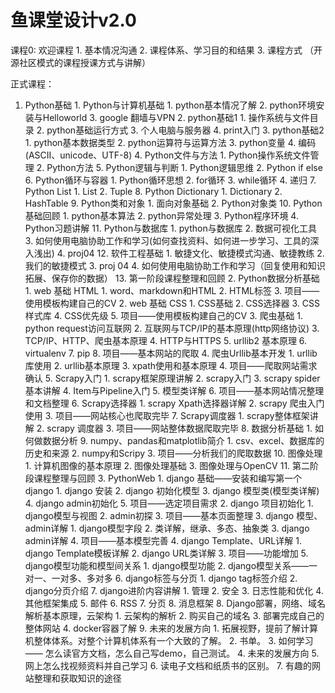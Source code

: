 # 鱼课堂设计v2.0

课程0: 欢迎课程 1. 基本情况沟通 2. 课程体系、学习目的和结果 3. 课程方式 （开源社区模式的课程授课方式与讲解）

正式课程：  
1. Python基础 1. Python与计算机基础 1. python基本情况了解 2. python环境安装与Helloworld 3. google 翻墙与VPN 2. python基础1 1. 操作系统与文件目录 2. python基础运行方式 3. 个人电脑与服务器 4. print入门 3. python基础2 1. python基本数据类型 2. python运算符与运算方法 3. python变量 4. 编码\(ASCII、unicode、UTF-8\) 4. Python文件与方法 1. Python操作系统文件管理 2. Python方法 5. Python逻辑与判断 1. Python逻辑思维 2. Python if else 6. Python循环与容器 1. Python循环思想 2. for循环 3. while循环 4. 递归 7. Python List 1. List 2. Tuple 8. Python Dictionary 1. Dictionary 2. HashTable 9. Python类和对象 1. 面向对象基础 2. Python对象类 10. Python基础回顾 1. python基本算法 2. python异常处理 3. Python程序环境 4. Python习题讲解 11. Python与数据库 1. python与数据库 2. 数据可视化工具 3. 如何使用电脑协助工作和学习\(如何查找资料、如何进一步学习、工具的深入浅出\) 4. proj04 12. 软件工程基础 1. 敏捷文化、敏捷模式沟通、敏捷教练 2. 我们的敏捷模式 3. proj 04 4. 如何使用电脑协助工作和学习（回复使用和知识拓展、保存你的数据） 13. 第一阶段课程整理和回顾 2. Python数据分析基础 1. web 基础 HTML 1. word、markdown和HTML 2. HTML标签 3. 项目——使用模板构建自己的CV 2. web 基础 CSS 1. CSS基础 2. CSS选择器 3. CSS样式库 4. CSS优先级 5. 项目——使用模板构建自己的CV 3. 爬虫基础 1. python request访问互联网 2. 互联网与TCP/IP的基本原理\(http网络协议\) 3. TCP/IP、HTTP、爬虫基本原理 4. HTTP与HTTPS 5. urllib2 基本原理 6. virtualenv 7. pip 8. 项目——基本网站的爬取 4. 爬虫Urllib基本开发 1. urllib库使用 2. urllib基本原理 3. xpath使用和基本原理 4. 项目——爬取网站需求确认 5. Scrapy入门 1. scrapy框架原理讲解 2. scrapy入门 3. scrapy spider基本讲解 4. Item与Pipeline入门 5. 模型类详解 6. 项目——基本网站情况整理和文档整理 6. Scrapy选择器 1. scrapy Xpath选择器详解 2. scrapy 爬虫入门使用 3. 项目——网站核心也爬取完毕 7. Scrapy调度器 1. scrapy整体框架讲解 2. scrapy 调度器 3. 项目——网站整体数据爬取完毕 8. 数据分析基础 1. 如何做数据分析 9. numpy、pandas和matplotlib简介 1. csv、excel、数据库的历史和来源 2. numpy和Scripy 3. 项目——分析我们的爬取数据 10. 图像处理 1. 计算机图像的基本原理 2. 图像处理基础 3. 图像处理与OpenCV 11. 第二阶段课程整理与回顾 3. PythonWeb 1. django 基础——安装和编写第一个django 1. django 安装 2. django 初始化模型 3. django 模型类\(模型类详解\) 4. django admin初始化 5. 项目——选定项目需求 2. django 项目初始化 1. django模型与视图 2. admin初探 3. 项目——基本页面整理 3. django 模型、admin详解 1. django模型字段 2. 类详解，继承、多态、抽象类 3. django admin详解 4. 项目——基本模型完善 4. django Template、URL详解 1. django Template模板详解 2. django URL类详解 3. 项目——功能增加 5. django模型功能和模型间关系 1. django模型功能 2. django模型关系——一对一、一对多、多对多 6. django标签与分页 1. django tag标签介绍 2. django分页介绍 7. django进阶内容讲解 1. 管理 2. 安全 3. 日志性能和优化 4. 其他框架集成 5. 邮件 6. RSS 7. 分页 8. 消息框架 8. Django部署，网络、域名解析基本原理，云架构 1. 云架构的解析 2. 购买自己的域名 3. 部署完成自己的整体网站 4. docker容器了解 9. 未来的发展方向 1. 拓展视野，提前了解计算机整体体系。对整个计算机体系有一个大致的了解。 2. 书单。 3. 如何学习 —— 怎么读官方文档，怎么自己写demo，自己测试。 4. 未来的发展方向 5. 网上怎么找视频资料并自己学习 6. 读电子文档和纸质书的区别。 7. 有趣的网站整理和获取知识的途径

